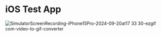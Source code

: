 # iOS Test App

![SimulatorScreenRecording-iPhone15Pro-2024-09-20at17 33 30-ezgif com-video-to-gif-converter](https://github.com/user-attachments/assets/b586d343-61b2-4881-b6fc-89d25f7adce5)
